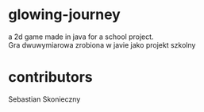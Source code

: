 # glowing-journey
a 2d game made in java for a school project. <br/>
Gra dwuwymiarowa zrobiona w javie jako projekt szkolny
# contributors
Sebastian Skonieczny

